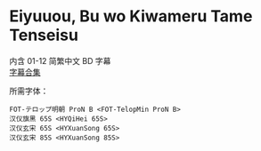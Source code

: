 # Eiyuuou, Bu wo Kiwameru Tame Tenseisu

内含 01-12 简繁中文 BD 字幕  
[字幕合集](https://github.com/Nekomoekissaten-SUB/Nekomoekissaten-MIR-Subs/releases/download/subtitle_pkg/Auo_BD_zho.7z)

所需字体：
```
FOT-テロップ明朝 ProN B <FOT-TelopMin ProN B>
汉仪旗黑 65S <HYQiHei 65S>
汉仪玄宋 65S <HYXuanSong 65S>
汉仪玄宋 85S <HYXuanSong 85S>
```
